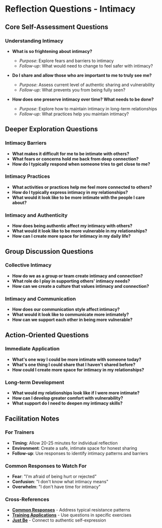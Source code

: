# Reflection Questions - Intimacy

## Core Self-Assessment Questions

### Understanding Intimacy
- **What is so frightening about intimacy?**
  - *Purpose*: Explore fears and barriers to intimacy
  - *Follow-up*: What would need to change to feel safer with intimacy?

- **Do I share and allow those who are important to me to truly see me?**
  - *Purpose*: Assess current level of authentic sharing and vulnerability
  - *Follow-up*: What prevents you from being fully seen?

- **How does one preserve intimacy over time? What needs to be done?**
  - *Purpose*: Explore how to maintain intimacy in long-term relationships
  - *Follow-up*: What practices help you maintain intimacy?

## Deeper Exploration Questions

### Intimacy Barriers
- **What makes it difficult for me to be intimate with others?**
- **What fears or concerns hold me back from deep connection?**
- **How do I typically respond when someone tries to get close to me?**

### Intimacy Practices
- **What activities or practices help me feel more connected to others?**
- **How do I typically express intimacy in my relationships?**
- **What would it look like to be more intimate with the people I care about?**

### Intimacy and Authenticity
- **How does being authentic affect my intimacy with others?**
- **What would it look like to be more vulnerable in my relationships?**
- **How can I create more space for intimacy in my daily life?**

## Group Discussion Questions

### Collective Intimacy
- **How do we as a group or team create intimacy and connection?**
- **What role do I play in supporting others' intimacy needs?**
- **How can we create a culture that values intimacy and connection?**

### Intimacy and Communication
- **How does our communication style affect intimacy?**
- **What would it look like to communicate more intimately?**
- **How can we support each other in being more vulnerable?**

## Action-Oriented Questions

### Immediate Application
- **What's one way I could be more intimate with someone today?**
- **What's one thing I could share that I haven't shared before?**
- **How could I create more space for intimacy in my relationships?**

### Long-term Development
- **What would my relationships look like if I were more intimate?**
- **How can I develop greater comfort with vulnerability?**
- **What support do I need to deepen my intimacy skills?**

## Facilitation Notes

### For Trainers
- **Timing**: Allow 20-25 minutes for individual reflection
- **Environment**: Create a safe, intimate space for honest sharing
- **Follow-up**: Use responses to identify intimacy patterns and barriers

### Common Responses to Watch For
- **Fear**: "I'm afraid of being hurt or rejected"
- **Confusion**: "I don't know what intimacy means"
- **Overwhelm**: "I don't have time for intimacy"

### Cross-References
- **[Common Responses](common-responses.md)** - Address typical resistance patterns
- **[Training Applications](training-applications.md)** - Use questions in specific exercises
- **[Just Be](../just-be/README.md)** - Connect to authentic self-expression
